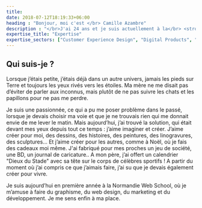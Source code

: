 ```yaml
---
title:
date: 2018-07-12T18:19:33+06:00
heading : "Bonjour, moi c'est </br> Camille Azambre"
description : "</br>J'ai 24 ans et je suis actuellement à la</br> <strong> Normandie Web School </strong>pour devenir</br><strong> Designer Graphique et Web.</strong>"
expertise_title: "Expertise"
expertise_sectors: ["Customer Experience Design", "Digital Products", "Development", "Campaign & Content", "Employer Branding", "Animation & Motion Graphics", "Packaging & Product Design", "Retail & Spacial", "Print & Editorial Design", "Concept/Text", "Information Design"]
---
```


## Qui suis-je ?


Lorsque j’étais petite, j’étais déjà dans un autre univers, jamais les pieds sur Terre et toujours les yeux rivés vers les étoiles. Ma mère ne me disait pas d’éviter de parler aux inconnus, mais plutôt de ne pas suivre les chats et les papillons pour ne pas me perdre.

Je suis une passionnée, ce qui a pu me poser problème dans le passé, lorsque je devais choisir ma voie et que je ne trouvais rien qui me donnait envie de me lever le matin. Mais aujourd’hui, j’ai trouvé la solution, qui était devant mes yeux depuis tout ce temps : j’aime imaginer et créer. J’aime créer pour moi, des dessins, des histoires, des peintures, des linogravures, des sculptures… Et j’aime créer pour les autres, comme à Noël, où je fais des cadeaux moi même. J'ai fabriqué pour mes proches un jeu de société, une BD, un journal de caricature.. A mon père, j’ai offert un calendrier "Dieux du Stade" avec sa tête sur le corps de célèbres sportifs ! A partir du moment où j’ai compris ce que j’aimais faire, j’ai su que je devais également créer pour vivre.

Je suis aujourd’hui en première année à la Normandie Web School, où je m’amuse à faire du graphisme, du web design, du marketing et du développement. Je me sens enfin à ma place.